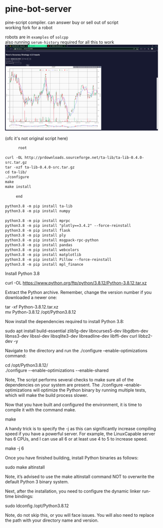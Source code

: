 # pine-bot-server
pine-script compiler. can answer buy or sell out of script  
working fork for a robot
  
  
robots are in `examples` of `solcpp`  
also running `serum-history` required for all this to work
![Screen1](/Untitled.png)  
  
(ofc it's not original script here)
  
```
      root

curl -OL http://prdownloads.sourceforge.net/ta-lib/ta-lib-0.4.0-src.tar.gz
tar -xzf ta-lib-0.4.0-src.tar.gz
cd ta-lib/
./configure
make
make install

     end

python3.8 -m pip install ta-lib
python3.8 -m pip install numpy

python3.8 -m pip install mprpc
python3.8 -m pip install "plotly==3.4.2" --force-reinstall
python3.8 -m pip install flask
python3.8 -m pip install ply
python3.8 -m pip install msgpack-rpc-python
python3.8 -m pip install pandas
python3.8 -m pip install webcolors
python3.8 -m pip install matplotlib
python3.8 -m pip install Pillow --force-reinstall
python3.8 -m pip install mpl_finance
```


Install Python 3.8  

curl -OL https://www.python.org/ftp/python/3.8.12/Python-3.8.12.tar.xz  

Extract the Python archive. Remember, change the version number if you downloaded a newer one:  

tar -xf Python-3.8.12.tar.xz  
mv Python-3.8.12 /opt/Python3.8.12  

Now install the dependencies required to install Python 3.8:  

sudo apt install build-essential zlib1g-dev libncurses5-dev libgdbm-dev libnss3-dev libssl-dev libsqlite3-dev libreadline-dev libffi-dev curl libbz2-dev -y  

Navigate to the directory and run the ./configure –enable-optimizations command:  

cd /opt/Python3.8.12/  
./configure --enable-optimizations --enable-shared  

Note, The script performs several checks to make sure all of the dependencies on your system are present. The ./configure –enable-optimizations will optimize the Python binary by running multiple tests, which will make the build process slower.  

Now that you have built and configured the environment, it is time to compile it with the command make.  
  
make  
  
A handy trick is to specify the -j <number of cpu> as this can significantly increase compiling speed if you have a powerful server. For example, the LinuxCapable server has 6 CPUs, and I can use all 6 or at least use 4 to 5 to increase speed.  
  
make -j 6  

Once you have finished building, install Python binaries as follows:  

sudo make altinstall  

Note, it’s advised to use the make altinstall command NOT to overwrite the default Python 3 binary system.  

Next, after the installation, you need to configure the dynamic linker run-time bindings:  

sudo ldconfig /opt/Python3.8.12  

Note, do not skip this, or you will face issues. You will also need to replace the path with your directory name and version.  


